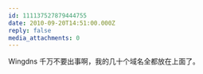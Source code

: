 ```yaml
---
id: 111137527879444755
date: 2010-09-20T14:51:00.000Z
reply: false
media_attachments: 0
---
```


Wingdns 千万不要出事啊，我的几十个域名全都放在上面了。 ​​​​


